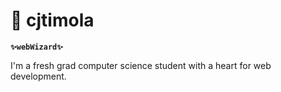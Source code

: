# 👾 cjtimola

**`✨webWizard✨`**

I'm a fresh grad computer science student with a heart for web development.
